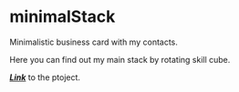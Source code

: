 # **minimalStack**

Minimalistic business card with my contacts.

Here you can find out my main stack by rotating skill cube.

[**_Link_**](https://soloveyaleksandr.github.io/minimalStack/) to the ptoject.